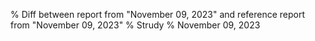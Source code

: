 % Diff between report from "November 09, 2023" and reference report from "November 09, 2023"
% Strudy
% November 09, 2023


